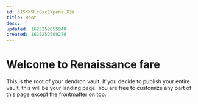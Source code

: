 ```yaml
---
id: 5ISKK9lcGxcEYpenalX3a
title: Root
desc: ''
updated: 1625252655948
created: 1625252509270
---
```

# Welcome to Renaissance fare

This is the root of your dendron vault. If you decide to publish your entire vault, this will be your landing page. You are free to customize any part of this page except the frontmatter on top. 
